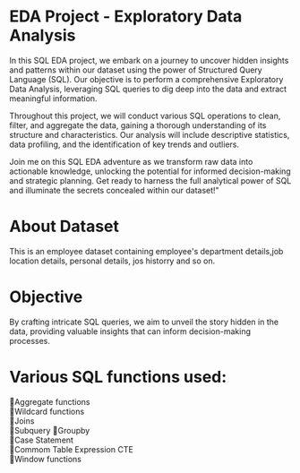 #  EDA Project - Exploratory Data Analysis

In this SQL EDA project, we embark on a journey to uncover hidden insights and patterns within our dataset using the power of Structured Query Language (SQL). Our objective is to perform a comprehensive Exploratory Data Analysis, leveraging SQL queries to dig deep into the data and extract meaningful information.

Throughout this project, we will conduct various SQL operations to clean, filter, and aggregate the data, gaining a thorough understanding of its structure and characteristics. Our analysis will include descriptive statistics, data profiling, and the identification of key trends and outliers.

Join me on this SQL EDA adventure as we transform raw data into actionable knowledge, unlocking the potential for informed decision-making and strategic planning. Get ready to harness the full analytical power of SQL and illuminate the secrets concealed within our dataset!"


# About Dataset
This is an employee dataset containing employee's department details,job location details, personal details, jos historry and so on.

# Objective
By crafting intricate SQL queries, we aim to unveil the story hidden in the data, providing valuable insights that can inform decision-making processes.

# Various SQL functions used:
📌Aggregate functions   
📌Wildcard functions  
📌Joins  
📌Subquery 
📌Groupby  
📌Case Statement  
📌Commom Table Expression CTE   
📌Window functions  





